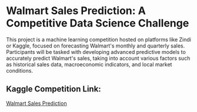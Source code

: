 # Walmart Sales Prediction: A Competitive Data Science Challenge

This project is a machine learning competition hosted on platforms like Zindi or Kaggle, focused on forecasting Walmart's monthly and quarterly sales. Participants will be tasked with developing advanced predictive models to accurately predict Walmart's sales, taking into account various factors such as historical sales data, macroeconomic indicators, and local market conditions.

## Kaggle Competition Link:

[Walmart Sales Prediction ](https://www.kaggle.com/competitions/walmart-sales-prediction-pune-march-2023/overview)
